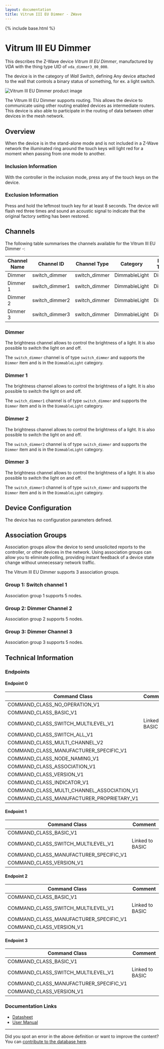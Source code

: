 ```yaml
---
layout: documentation
title: Vitrum III EU Dimmer - ZWave
---
```


{% include base.html %}

# Vitrum III EU Dimmer
This describes the Z-Wave device *Vitrum III EU Dimmer*, manufactured by *VDA* with the thing type UID of ```vda_dimmer3_00_000```.

The device is in the category of *Wall Switch*, defining Any device attached to the wall that controls a binary status of something, for ex. a light switch.

![Vitrum III EU Dimmer product image](https://opensmarthouse.org/zwavedatabase/475/image/)


The Vitrum III EU Dimmer supports routing. This allows the device to communicate using other routing enabled devices as intermediate routers.  This device is also able to participate in the routing of data between other devices in the mesh network.

## Overview

When the device is in the stand-alone mode and is not included in a Z-Wave network the illuminated ring around the touch keys will light red for a moment when passing from one mode to another.

### Inclusion Information

With the controller in the inclusion mode, press any of the touch keys on the device.

### Exclusion Information

Press and hold the leftmost touch key for at least 8 seconds. The device will flash red three times and sound an acoustic signal to indicate that the original factory setting has been restored.

## Channels

The following table summarises the channels available for the Vitrum III EU Dimmer -:

| Channel Name | Channel ID | Channel Type | Category | Item Type |
|--------------|------------|--------------|----------|-----------|
| Dimmer | switch_dimmer | switch_dimmer | DimmableLight | Dimmer | 
| Dimmer 1 | switch_dimmer1 | switch_dimmer | DimmableLight | Dimmer | 
| Dimmer 2 | switch_dimmer2 | switch_dimmer | DimmableLight | Dimmer | 
| Dimmer 3 | switch_dimmer3 | switch_dimmer | DimmableLight | Dimmer | 

### Dimmer
The brightness channel allows to control the brightness of a light.
            It is also possible to switch the light on and off.

The ```switch_dimmer``` channel is of type ```switch_dimmer``` and supports the ```Dimmer``` item and is in the ```DimmableLight``` category.

### Dimmer 1
The brightness channel allows to control the brightness of a light.
            It is also possible to switch the light on and off.

The ```switch_dimmer1``` channel is of type ```switch_dimmer``` and supports the ```Dimmer``` item and is in the ```DimmableLight``` category.

### Dimmer 2
The brightness channel allows to control the brightness of a light.
            It is also possible to switch the light on and off.

The ```switch_dimmer2``` channel is of type ```switch_dimmer``` and supports the ```Dimmer``` item and is in the ```DimmableLight``` category.

### Dimmer 3
The brightness channel allows to control the brightness of a light.
            It is also possible to switch the light on and off.

The ```switch_dimmer3``` channel is of type ```switch_dimmer``` and supports the ```Dimmer``` item and is in the ```DimmableLight``` category.



## Device Configuration

The device has no configuration parameters defined.

## Association Groups

Association groups allow the device to send unsolicited reports to the controller, or other devices in the network. Using association groups can allow you to eliminate polling, providing instant feedback of a device state change without unnecessary network traffic.

The Vitrum III EU Dimmer supports 3 association groups.

### Group 1: Switch channel 1


Association group 1 supports 5 nodes.

### Group 2: Dimmer Channel 2


Association group 2 supports 5 nodes.

### Group 3: Dimmer Channel 3


Association group 3 supports 5 nodes.

## Technical Information

### Endpoints

#### Endpoint 0

| Command Class | Comment |
|---------------|---------|
| COMMAND_CLASS_NO_OPERATION_V1| |
| COMMAND_CLASS_BASIC_V1| |
| COMMAND_CLASS_SWITCH_MULTILEVEL_V1| Linked to BASIC|
| COMMAND_CLASS_SWITCH_ALL_V1| |
| COMMAND_CLASS_MULTI_CHANNEL_V2| |
| COMMAND_CLASS_MANUFACTURER_SPECIFIC_V1| |
| COMMAND_CLASS_NODE_NAMING_V1| |
| COMMAND_CLASS_ASSOCIATION_V1| |
| COMMAND_CLASS_VERSION_V1| |
| COMMAND_CLASS_INDICATOR_V1| |
| COMMAND_CLASS_MULTI_CHANNEL_ASSOCIATION_V1| |
| COMMAND_CLASS_MANUFACTURER_PROPRIETARY_V1| |
#### Endpoint 1

| Command Class | Comment |
|---------------|---------|
| COMMAND_CLASS_BASIC_V1| |
| COMMAND_CLASS_SWITCH_MULTILEVEL_V1| Linked to BASIC|
| COMMAND_CLASS_MANUFACTURER_SPECIFIC_V1| |
| COMMAND_CLASS_VERSION_V1| |
#### Endpoint 2

| Command Class | Comment |
|---------------|---------|
| COMMAND_CLASS_BASIC_V1| |
| COMMAND_CLASS_SWITCH_MULTILEVEL_V1| Linked to BASIC|
| COMMAND_CLASS_MANUFACTURER_SPECIFIC_V1| |
| COMMAND_CLASS_VERSION_V1| |
#### Endpoint 3

| Command Class | Comment |
|---------------|---------|
| COMMAND_CLASS_BASIC_V1| |
| COMMAND_CLASS_SWITCH_MULTILEVEL_V1| Linked to BASIC|
| COMMAND_CLASS_MANUFACTURER_SPECIFIC_V1| |
| COMMAND_CLASS_VERSION_V1| |

### Documentation Links

* [Datasheet](https://opensmarthouse.org/zwavedatabase/475/Vitrum-III-EU-Dimmer-Wireless1-datasheet.pdf)
* [User Manual](https://opensmarthouse.org/zwavedatabase/475/a28c244860f3d1fa1f8637c47351c45d85d3c9e4.pdf)

---

Did you spot an error in the above definition or want to improve the content?
You can [contribute to the database here](https://opensmarthouse.org/zwavedatabase/475).
